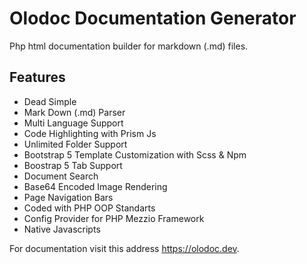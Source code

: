 
# Olodoc Documentation Generator

Php html documentation builder for markdown (.md) files.

## Features

* Dead Simple
* Mark Down (.md) Parser
* Multi Language Support
* Code Highlighting with Prism Js
* Unlimited Folder Support
* Bootstrap 5 Template Customization with Scss & Npm
* Boostrap 5 Tab Support
* Document Search
* Base64 Encoded Image Rendering
* Page Navigation Bars
* Coded with PHP OOP Standarts
* Config Provider for PHP Mezzio Framework
* Native Javascripts

For documentation visit this address <a href="https://olodoc.dev">https://olodoc.dev</a>.
